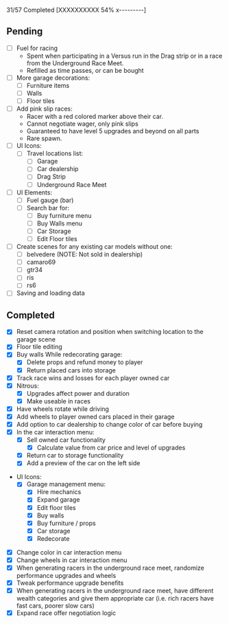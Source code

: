 31/57 Completed
[XXXXXXXXXX 54% x---------]

## Pending
- [ ] Fuel for racing
	- Spent when participating in a Versus run in the Drag strip or in a race from the Underground Race Meet.
	- Refilled as time passes, or can be bought
- [ ] More garage decorations:
	- [ ] Furniture items
	- [ ] Walls
	- [ ] Floor tiles
- [ ] Add pink slip races:
	- Racer with a red colored marker above their car. 
	- Cannot negotiate wager, only pink slips
	- Guaranteed to have level 5 upgrades and beyond on all parts
	- Rare spawn.
- [ ] UI Icons:
	- [ ] Travel locations list:
		- [ ] Garage
		- [ ] Car dealership
		- [ ] Drag Strip
		- [ ] Underground Race Meet
- [ ] UI Elements:
	- [ ] Fuel gauge (bar)
	- [ ] Search bar for:
		- [ ] Buy furniture menu
		- [ ] Buy Walls menu
		- [ ] Car Storage
		- [ ] Edit Floor tiles
- [ ] Create scenes for any existing car models without one:
	- [ ] belvedere (NOTE: Not sold in dealership)
	- [ ] camaro69
	- [ ] gtr34
	- [ ] ris
	- [ ] rs6
- [ ] Saving and loading data

## Completed

- [X] Reset camera rotation and position when switching location to the garage scene
- [X] Floor tile editing
- [X] Buy walls
While redecorating garage:
	- [X] Delete props and refund money to player
	- [X] Return placed cars into storage
- [X] Track race wins and losses for each player owned car
- [X] Nitrous:
	- [X] Upgrades affect power and duration
	- [X] Make useable in races
- [X] Have wheels rotate while driving
- [X] Add wheels to player owned cars placed in their garage
- [X] Add option to car dealership to change color of car before buying
- [X] In the car interaction menu:
	- [X] Sell owned car functionality
		- [X] Calculate value from car price and level of upgrades
	- [X] Return car to storage functionality
	- [X] Add a preview of the car on the left side
- UI Icons:
	- [X] Garage management menu:
		- [X] Hire mechanics
		- [X] Expand garage
		- [X] Edit floor tiles
		- [X] Buy walls
		- [X] Buy furniture / props
		- [X] Car storage
		- [X] Redecorate
- [X] Change color in car interaction menu
- [X] Change wheels in car interaction menu
- [X] When generating racers in the underground race meet, randomize performance upgrades and wheels
- [X] Tweak performance upgrade benefits
- [X] When generating racers in the underground race meet, have different wealth categories and give them appropriate car (i.e. rich racers have fast cars, poorer slow cars)
- [X] Expand race offer negotiation logic
